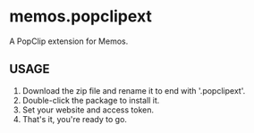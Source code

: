 # memos.popclipext
A PopClip extension for Memos.

## USAGE
1. Download the zip file and rename it to end with '.popclipext'.
2. Double-click the package to install it.
3. Set your website and access token.
4. That's it, you're ready to go.

